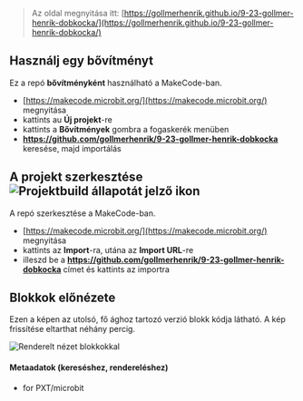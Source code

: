 
> Az oldal megnyitása itt: [https://gollmerhenrik.github.io/9-23-gollmer-henrik-dobkocka/](https://gollmerhenrik.github.io/9-23-gollmer-henrik-dobkocka/)

## Használj egy bővítményt

Ez a repó **bővítményként** használható a MakeCode-ban.

* [https://makecode.microbit.org/](https://makecode.microbit.org/) megnyitása
* kattints au **Új projekt**-re
* kattints a **Bővítmények** gombra a fogaskerék menüben
* **https://github.com/gollmerhenrik/9-23-gollmer-henrik-dobkocka** keresése, majd importálás

## A projekt szerkesztése ![Projektbuild állapotát jelző ikon](https://github.com/gollmerhenrik/9-23-gollmer-henrik-dobkocka/workflows/MakeCode/badge.svg)

A repó szerkesztése a MakeCode-ban.

* [https://makecode.microbit.org/](https://makecode.microbit.org/) megnyitása
* kattints az **Import**-ra, utána az **Import URL**-re
* illeszd be a **https://github.com/gollmerhenrik/9-23-gollmer-henrik-dobkocka** címet és kattints az importra

## Blokkok előnézete

Ezen a képen az utolsó, fő ághoz tartozó verzió blokk kódja látható.
A kép frissítése eltarthat néhány percig.

![Renderelt nézet blokkokkal](https://github.com/gollmerhenrik/9-23-gollmer-henrik-dobkocka/raw/master/.github/makecode/blocks.png)

#### Metaadatok (kereséshez, rendereléshez)

* for PXT/microbit
<script src="https://makecode.com/gh-pages-embed.js"></script><script>makeCodeRender("{{ site.makecode.home_url }}", "{{ site.github.owner_name }}/{{ site.github.repository_name }}");</script>
